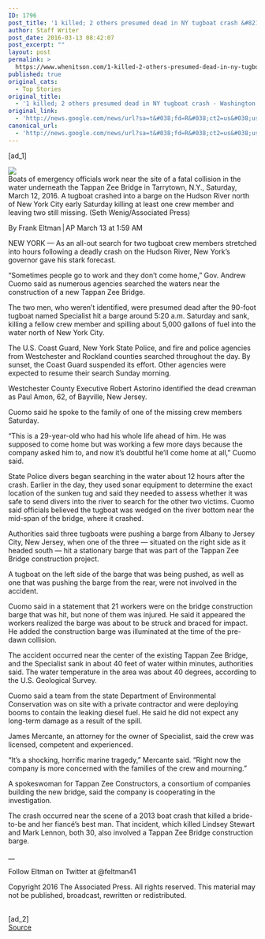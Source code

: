 ```yaml
---
ID: 1796
post_title: '1 killed; 2 others presumed dead in NY tugboat crash &#8211; Washington Post'
author: Staff Writer
post_date: 2016-03-13 08:42:07
post_excerpt: ""
layout: post
permalink: >
  https://www.whenitson.com/1-killed-2-others-presumed-dead-in-ny-tugboat-crash-washington-post/
published: true
original_cats:
  - Top Stories
original_title:
  - '1 killed; 2 others presumed dead in NY tugboat crash - Washington Post'
original_link:
  - 'http://news.google.com/news/url?sa=t&#038;fd=R&#038;ct2=us&#038;usg=AFQjCNEiB--vcX-19fQD2lt7I52gffKOTg&#038;clid=c3a7d30bb8a4878e06b80cf16b898331&#038;cid=52779061893803&#038;ei=3SflVujWOZKKhQGykpmgAQ&#038;url=https://www.washingtonpost.com/national/1-dead-2-missing-after-tugboat-crash-on-hudson-river/2016/03/12/2802a188-e8c2-11e5-a9ce-681055c7a05f_story.html'
canonical_url:
  - 'http://news.google.com/news/url?sa=t&#038;fd=R&#038;ct2=us&#038;usg=AFQjCNEiB--vcX-19fQD2lt7I52gffKOTg&#038;clid=c3a7d30bb8a4878e06b80cf16b898331&#038;cid=52779061893803&#038;ei=3SflVujWOZKKhQGykpmgAQ&#038;url=https://www.washingtonpost.com/national/1-dead-2-missing-after-tugboat-crash-on-hudson-river/2016/03/12/2802a188-e8c2-11e5-a9ce-681055c7a05f_story.html'
---
```

 [ad_1]
<br><div id="article-body" readability="108"> <div class="inline-content inline-photo inline-photo-normal"> <a name="11a5fb906e42b8dc48d89f14d16c39d41c75d82f"/> <img class="unprocessed" src="http://www.whenitson.com/wp-content/uploads/2016/03/1-killed-2-others-presumed-dead-in-NY-tugboat-crash-Washington-Post.jpg" data-hi-res-src="https://img.washingtonpost.com/rf/image_1484w/2010-2019/Wires/Online/2016-03-13/AP/Images/RiverCollision-e2d7b.jpg?uuid=JmGkWujCEeWpzmgQVcegXw" data-low-res-src="http://www.whenitson.com/wp-content/uploads/2016/03/1-killed-2-others-presumed-dead-in-NY-tugboat-crash-Washington-Post.jpg"/><br/><span class="pb-caption">Boats of emergency officials work near the site of a fatal collision in the water underneath the Tappan Zee Bridge in Tarrytown, N.Y., Saturday, March 12, 2016. A tugboat crashed into a barge on the Hudson River north of New York City early Saturday killing at least one crew member and leaving two still missing. (Seth Wenig/Associated Press)</span> </div> <p> <span class="pb-byline" itemprop="author" itemscope="" itemtype="http://schema.org/Person">By <span itemprop="name">Frank Eltman | AP</span></span> <span class="pb-timestamp" itemprop="datePublished" content="2016-03-13T01:59-500">March 13 at 1:59 AM</span> </p> <article itemprop="articleBody" readability="102"><p>NEW YORK — As an all-out search for two tugboat crew members stretched into hours following a deadly crash on the Hudson River, New York’s governor gave his stark forecast.</p> <p> “Sometimes people go to work and they don’t come home,” Gov. Andrew Cuomo said as numerous agencies searched the waters near the construction of a new Tappan Zee Bridge.</p> <p>The two men, who weren’t identified, were presumed dead after the 90-foot tugboat named Specialist hit a barge around 5:20 a.m. Saturday and sank, killing a fellow crew member and spilling about 5,000 gallons of fuel into the water north of New York City.</p> <p>The U.S. Coast Guard, New York State Police, and fire and police agencies from Westchester and Rockland counties searched throughout the day. By sunset, the Coast Guard suspended its effort. Other agencies were expected to resume their search Sunday morning.</p> <p>Westchester County Executive Robert Astorino identified the dead crewman as Paul Amon, 62, of Bayville, New Jersey.</p> <p>Cuomo said he spoke to the family of one of the missing crew members Saturday.</p> <p> “This is a 29-year-old who had his whole life ahead of him. He was supposed to come home but was working a few more days because the company asked him to, and now it’s doubtful he’ll come home at all,” Cuomo said.</p> <p>State Police divers began searching in the water about 12 hours after the crash. Earlier in the day, they used sonar equipment to determine the exact location of the sunken tug and said they needed to assess whether it was safe to send divers into the river to search for the other two victims. Cuomo said officials believed the tugboat was wedged on the river bottom near the mid-span of the bridge, where it crashed.</p> <p>Authorities said three tugboats were pushing a barge from Albany to Jersey City, New Jersey, when one of the three — situated on the right side as it headed south — hit a stationary barge that was part of the Tappan Zee Bridge construction project.</p> <p>A tugboat on the left side of the barge that was being pushed, as well as one that was pushing the barge from the rear, were not involved in the accident.</p> <p>Cuomo said in a statement that 21 workers were on the bridge construction barge that was hit, but none of them was injured. He said it appeared the workers realized the barge was about to be struck and braced for impact. He added the construction barge was illuminated at the time of the pre-dawn collision.</p> <p>The accident occurred near the center of the existing Tappan Zee Bridge, and the Specialist sank in about 40 feet of water within minutes, authorities said. The water temperature in the area was about 40 degrees, according to the U.S. Geological Survey.</p> <p>Cuomo said a team from the state Department of Environmental Conservation was on site with a private contractor and were deploying booms to contain the leaking diesel fuel. He said he did not expect any long-term damage as a result of the spill.</p> <p>James Mercante, an attorney for the owner of Specialist, said the crew was licensed, competent and experienced.</p> <p> “It’s a shocking, horrific marine tragedy,” Mercante said. “Right now the company is more concerned with the families of the crew and mourning.”</p> <p>A spokeswoman for Tappan Zee Constructors, a consortium of companies building the new bridge, said the company is cooperating in the investigation.</p> <p>The crash occurred near the scene of a 2013 boat crash that killed a bride-to-be and her fiancé’s best man. That incident, which killed Lindsey Stewart and Mark Lennon, both 30, also involved a Tappan Zee Bridge construction barge.</p> <p>__</p> <p>Follow Eltman on Twitter at @feltman41</p> <p>Copyright 2016 The Associated Press. All rights reserved. This material may not be published, broadcast, rewritten or redistributed.</p> </article>  </div>
<br>[ad_2]
<br><a href="http://news.google.com/news/url?sa=t&#038;fd=R&#038;ct2=us&#038;usg=AFQjCNEiB--vcX-19fQD2lt7I52gffKOTg&#038;clid=c3a7d30bb8a4878e06b80cf16b898331&#038;cid=52779061893803&#038;ei=3SflVujWOZKKhQGykpmgAQ&#038;url=https://www.washingtonpost.com/national/1-dead-2-missing-after-tugboat-crash-on-hudson-river/2016/03/12/2802a188-e8c2-11e5-a9ce-681055c7a05f_story.html">Source </a>
